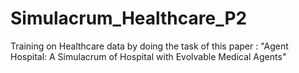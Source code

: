 # Simulacrum_Healthcare_P2
Training on Healthcare data by doing the task of this paper : "Agent Hospital: A Simulacrum of Hospital with Evolvable Medical Agents"
